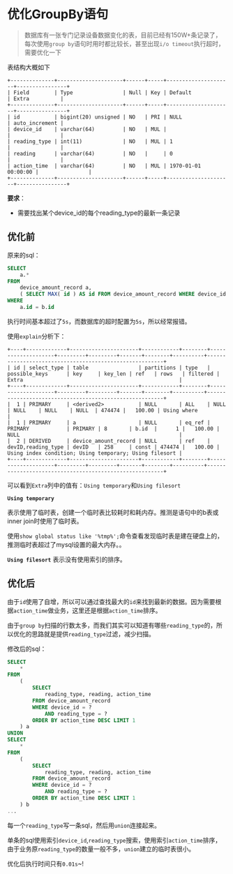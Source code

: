 # 优化GroupBy语句


> 数据库有一张专门记录设备数据变化的表，目前已经有150W+条记录了，每次使用`group by`语句时用时都比较长，甚至出现`i/o timeout`执行超时，需要优化一下

表结构大概如下
```
+--------------+---------------------+------+-----+---------------------+----------------+
| Field        | Type                | Null | Key | Default             | Extra          |
+--------------+---------------------+------+-----+---------------------+----------------+
| id           | bigint(20) unsigned | NO   | PRI | NULL                | auto_increment |
| device_id    | varchar(64)         | NO   | MUL |                     |                |
| reading_type | int(11)             | NO   | MUL | 1                   |                |
| reading      | varchar(64)         | NO   |     | 0                   |                |
| action_time  | varchar(64)         | NO   | MUL | 1970-01-01 00:00:00 |                |
+--------------+---------------------+------+-----+---------------------+----------------+
```

**要求**：

* 需要找出某个device_id的每个reading_type的最新一条记录

## 优化前

原来的sql：
```sql
SELECT
	a.*
FROM
	device_amount_record a,
	( SELECT MAX( id ) AS id FROM device_amount_record WHERE device_id =? GROUP BY reading_type ) b
WHERE
	a.id = b.id
```

执行时间基本超过了`5s`，而数据库的超时配置为`5s`，所以经常报错。

使用`explain`分析下：
```
+----+-------------+----------------------+------------+--------+--------------------+---------+---------+-------+--------+----------+--------------------------------------------------------+
| id | select_type | table                | partitions | type   | possible_keys      | key     | key_len | ref   | rows   | filtered | Extra                                                  |
+----+-------------+----------------------+------------+--------+--------------------+---------+---------+-------+--------+----------+--------------------------------------------------------+
|  1 | PRIMARY     | <derived2>           | NULL       | ALL    | NULL               | NULL    | NULL    | NULL  | 474474 |   100.00 | Using where                                            |
|  1 | PRIMARY     | a                    | NULL       | eq_ref | PRIMARY            | PRIMARY | 8       | b.id  |      1 |   100.00 | NULL                                                   |
|  2 | DERIVED     | device_amount_record | NULL       | ref    | devID,reading_type | devID   | 258     | const | 474474 |   100.00 | Using index condition; Using temporary; Using filesort |
+----+-------------+----------------------+------------+--------+--------------------+---------+---------+-------+--------+----------+--------------------------------------------------------+
```

可以看到`Extra`列中的值有：`Using temporary`和`Using filesort`

**`Using temporary`**

表示使用了临时表，创建一个临时表比较耗时和耗内存。推测是语句中的b表或inner join时使用了临时表。

使用`show global status like '%tmp%';`命令查看发现临时表是建在硬盘上的，推测临时表超过了mysql设置的最大内存。。

**`Using filesort`**
表示没有使用索引的排序。

## 优化后

由于`id`使用了自增，所以可以通过查找最大的`id`来找到最新的数据。因为需要根据`action_time`做业务，这里还是根据`action_time`排序。

由于`group by`扫描的行数太多，而我们其实可以知道有哪些`reading_type`的，所以优化的思路就是提供`reading_type`过滤，减少扫描。

修改后的sql：
```sql
SELECT
	*
FROM
	(
        SELECT
            reading_type, reading, action_time
        FROM device_amount_record
        WHERE device_id = ?
            AND reading_type = ?
        ORDER BY action_time DESC LIMIT 1
    ) a
UNION
SELECT
	*
FROM
	(
        SELECT
            reading_type, reading, action_time
        FROM device_amount_record
        WHERE device_id = ?
            AND reading_type = ?
        ORDER BY action_time DESC LIMIT 1
    ) b
...
```

每一个`reading_type`写一条sql，然后用`union`连接起来。

单条的sql使用索引`device_id`,`reading_type`搜索，使用索引`action_time`排序，由于业务原`reading_type`的数量一般不多，`union`建立的临时表很小。

优化后执行时间只有`0.01s`~!


